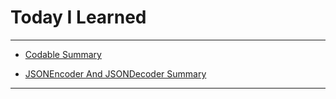 # Today I Learned

---

- [Codable Summary](https://vincentgeranium.github.io/ios,/swift/2019/11/26/Codable-Summary.html)

- [JSONEncoder And JSONDecoder Summary](https://vincentgeranium.github.io/ios,/swift/2019/11/26/JSONEncoderAndDecoder.html)

---
